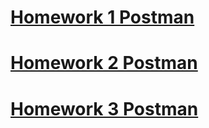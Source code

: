 # [Homework 1 Postman](https://github.com/MariaDash/Postman/blob/main/Homework/Homework1.md#homework-1-postman)

# [Homework 2 Postman](https://github.com/MariaDash/Postman/blob/main/Homework/Homework2.md#homework-2-postman)
    
# [Homework 3 Postman](https://github.com/MariaDash/Postman/blob/main/Homework/Homework3.md#homework-3-postman)

